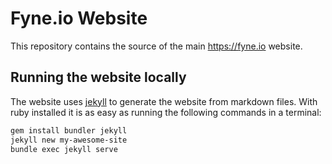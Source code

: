 # Fyne.io Website

This repository contains the source of the main https://fyne.io website.

## Running the website locally

The website uses [jekyll](https://jekyllrb.com/) to generate the website from markdown files.
With ruby installed it is as easy as running the following commands in a terminal:
```bash
gem install bundler jekyll
jekyll new my-awesome-site
bundle exec jekyll serve
```
